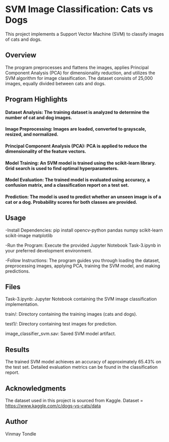 # SVM Image Classification: Cats vs Dogs
This project implements a Support Vector Machine (SVM) to classify images of cats and dogs.

## Overview
The program preprocesses and flattens the images, applies Principal Component Analysis (PCA) for dimensionality reduction, and utilizes the SVM algorithm for image classification. The dataset consists of 25,000 images, equally divided between cats and dogs.

## Program Highlights
#### Dataset Analysis: The training dataset is analyzed to determine the number of cat and dog images.

#### Image Preprocessing: Images are loaded, converted to grayscale, resized, and normalized.

#### Principal Component Analysis (PCA): PCA is applied to reduce the dimensionality of the feature vectors.

#### Model Training: An SVM model is trained using the scikit-learn library. Grid search is used to find optimal hyperparameters.

#### Model Evaluation: The trained model is evaluated using accuracy, a confusion matrix, and a classification report on a test set.

#### Prediction: The model is used to predict whether an unseen image is of a cat or a dog. Probability scores for both classes are provided.

## Usage
-Install Dependencies:
pip install opencv-python pandas numpy scikit-learn scikit-image matplotlib

-Run the Program:
Execute the provided Jupyter Notebook Task-3.ipynb in your preferred development environment.

-Follow Instructions:
The program guides you through loading the dataset, preprocessing images, applying PCA, training the SVM model, and making predictions.

## Files
Task-3.ipynb: Jupyter Notebook containing the SVM image classification implementation.

train/: Directory containing the training images (cats and dogs).

test1/: Directory containing test images for prediction.

image_classifier_svm.sav: Saved SVM model artifact.

## Results
The trained SVM model achieves an accuracy of approximately 65.43% on the test set. Detailed evaluation metrics can be found in the classification report.

## Acknowledgments
The dataset used in this project is sourced from Kaggle.
Dataset = https://www.kaggle.com/c/dogs-vs-cats/data

## Author
Vinmay Tondle
